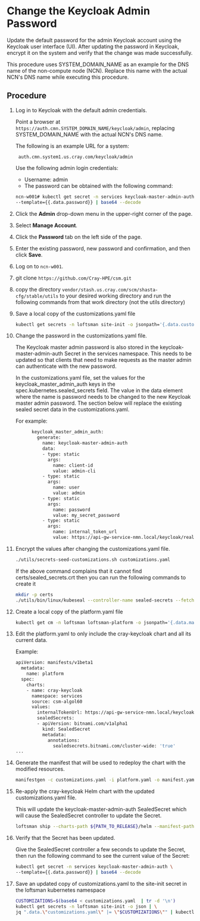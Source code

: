 # Change the Keycloak Admin Password

Update the default password for the admin Keycloak account using the Keycloak user interface (UI). After updating the password in Keycloak, encrypt it on the system and verify that the change was made successfully.

This procedure uses SYSTEM\_DOMAIN\_NAME as an example for the DNS name of the non-compute node (NCN). Replace this name with the actual NCN's DNS name while executing this procedure.

## Procedure

1. Log in to Keycloak with the default admin credentials.

    Point a browser at `https://auth.cmn.SYSTEM_DOMAIN_NAME/keycloak/admin`, replacing SYSTEM\_DOMAIN\_NAME with the actual NCN's DNS name.

    The following is an example URL for a system:

   ```screen
    auth.cmn.system1.us.cray.com/keycloak/admin
    ```

    Use the following admin login credentials:

    - Username: admin
    - The password can be obtained with the following command:

    ```bash
    ncn-w001# kubectl get secret -n services keycloak-master-admin-auth \
    --template={{.data.password}} | base64 --decode
    ```

1. Click the **Admin** drop-down menu in the upper-right corner of the page.
1. Select **Manage Account**.
1. Click the **Password** tab on the left side of the page.
1. Enter the existing password, new password and confirmation, and then click **Save**.
1. Log on to `ncn-w001`.
1. git clone `https://github.com/Cray-HPE/csm.git`
1. copy the directory `vendor/stash.us.cray.com/scm/shasta-cfg/stable/utils` to your desired working directory and run the following commands from that work directory (not the utils directory)
1. Save a local copy of the customizations.yaml file

    ```bash
    kubectl get secrets -n loftsman site-init -o jsonpath='{.data.customizations\.yaml}' | base64 -d > customizations.yaml
    ```

1. Change the password in the customizations.yaml file.

    The Keycloak master admin password is also stored in the keycloak-master-admin-auth Secret in the services namespace. This needs to be updated so that clients that need to make requests as the master admin can authenticate with the new password.

    In the customizations.yaml file, set the values for the keycloak\_master\_admin\_auth keys in the spec.kubernetes.sealed\_secrets field. The value in the data element where the name is password needs to be changed to the new Keycloak master admin password. The section below will replace the existing sealed secret data in the customizations.yaml.

    For example:

    ```bash
          keycloak_master_admin_auth:
            generate:
              name: keycloak-master-admin-auth
              data:
              - type: static
                args:
                  name: client-id
                  value: admin-cli
              - type: static
                args:
                  name: user
                  value: admin
              - type: static
                args:
                  name: password
                  value: my_secret_password
              - type: static
                args:
                  name: internal_token_url
                  value: https://api-gw-service-nmn.local/keycloak/realms/master/protocol/openid-connect/token
    ```

1. Encrypt the values after changing the customizations.yaml file.

    ```bash
    ./utils/secrets-seed-customizations.sh customizations.yaml
    ```

    If the above command complains that it cannot find certs/sealed_secrets.crt then you can run the following commands to create it

    ```bash
    mkdir -p certs
    ./utils/bin/linux/kubeseal --controller-name sealed-secrets --fetch-cert > certs/sealed_secrets.crt
    ```

1. Create a local copy of the platform.yaml file

    ```bash
    kubectl get cm -n loftsman loftsman-platform -o jsonpath='{.data.manifest\.yaml}'  > platform.yaml
    ```

1. Edit the platform.yaml to only include the cray-keycloak chart and all its current data.

    Example:

    ```bash
    apiVersion: manifests/v1beta1
      metadata:
        name: platform
      spec:
        charts:
        - name: cray-keycloak
          namespace: services
          source: csm-algol60
          values:
            internalTokenUrl: https://api-gw-service-nmn.local/keycloak/realms/master/protocol/openid-connect/token
            sealedSecrets:
            - apiVersion: bitnami.com/v1alpha1
              kind: SealedSecret
              metadata:
                annotations:
                  sealedsecrets.bitnami.com/cluster-wide: 'true'
    ...
    ```

1. Generate the manifest that will be used to redeploy the chart with the modified resources.

    ```bash
    manifestgen -c customizations.yaml -i platform.yaml -o manifest.yaml
    ```

1. Re-apply the cray-keycloak Helm chart with the updated customizations.yaml file.

    This will update the keycloak-master-admin-auth SealedSecret which will cause the SealedSecret controller to update the Secret.

    ```bash
    loftsman ship --charts-path ${PATH_TO_RELEASE}/helm --manifest-path ${PWD}/manifest.yaml
    ```

1. Verify that the Secret has been updated.

    Give the SealedSecret controller a few seconds to update the Secret, then run the following command to see the current value of the Secret:

    ```bash
    kubectl get secret -n services keycloak-master-admin-auth \
    --template={{.data.password}} | base64 --decode
    ```

1. Save an updated copy of customizations.yaml to the site-init secret in the loftsman kubernetes namespace

    ```bash
    CUSTOMIZATIONS=$(base64 < customizations.yaml  | tr -d '\n')
    kubectl get secrets -n loftsman site-init -o json | \
    jq ".data.\"customizations.yaml\" |= \"$CUSTOMIZATIONS\"" | kubectl apply -f -
    ```
